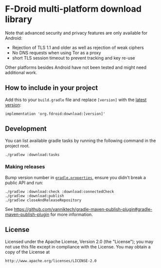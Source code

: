 # F-Droid multi-platform download library

Note that advanced security and privacy features are only available for Android:

   * Rejection of TLS 1.1 and older as well as rejection of weak ciphers
   * No DNS requests when using Tor as a proxy
   * short TLS session timeout to prevent tracking and key re-use

Other platforms besides Android have not been tested and might need additional work.

## How to include in your project

Add this to your `build.gradle` file
and replace `[version]` with the [latest version](gradle.properties):

    implementation 'org.fdroid:download:[version]'

## Development

You can list available gradle tasks by running the following command in the project root.

    ./gradlew :download:tasks

### Making releases

Bump version number in [`gradle.properties`](gradle.properties), ensure you didn't break a public API and run:

    ./gradlew :download:check :download:connectedCheck
    ./gradlew :download:publish
    ./gradlew closeAndReleaseRepository

See https://github.com/vanniktech/gradle-maven-publish-plugin#gradle-maven-publish-plugin for more information.

## License

Licensed under the Apache License, Version 2.0 (the "License");
you may not use this file except in compliance with the License.
You may obtain a copy of the License at

    http://www.apache.org/licenses/LICENSE-2.0
